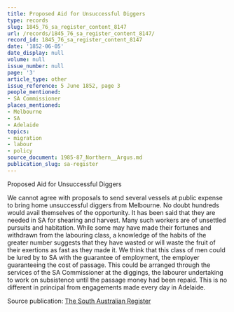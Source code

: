```yaml
---
title: Proposed Aid for Unsuccessful Diggers
type: records
slug: 1845_76_sa_register_content_8147
url: /records/1845_76_sa_register_content_8147/
record_id: 1845_76_sa_register_content_8147
date: '1852-06-05'
date_display: null
volume: null
issue_number: null
page: '3'
article_type: other
issue_reference: 5 June 1852, page 3
people_mentioned:
- SA Commissioner
places_mentioned:
- Melbourne
- SA
- Adelaide
topics:
- migration
- labour
- policy
source_document: 1985-87_Northern__Argus.md
publication_slug: sa-register
---
```


Proposed Aid for Unsuccessful Diggers

We cannot agree with proposals to send several vessels at public expense to bring home unsuccessful diggers from Melbourne.  No doubt hundreds would avail themselves of the opportunity.  It has been said that they are needed in SA for shearing and harvest.  Many such workers are of unsettled pursuits and habitation.  While some may have made their fortunes and withdrawn from the labouring class, a knowledge of the habits of the greater number suggests that they have wasted or will waste the fruit of their exertions as fast as they made it.  We think that this class of men could be lured by to SA with the guarantee of employment, the employer guaranteeing the cost of passage.  This could be arranged through the services of the SA Commissioner at the diggings, the labourer undertaking to work on subsistence until the passage money had been repaid.   This is no different in principal from engagements made every day in Adelaide.

Source publication: [The South Australian Register](/publications/sa-register/)

